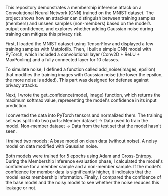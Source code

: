 This repository demonstrates a membership inference attack on a Convolutional Neural Network (CNN) trained on the MNIST dataset.
The project shows how an attacker can distinguish between training samples (members) and unseen samples (non-members) based on the model’s output confidence, and explores whether adding Gaussian noise during training can mitigate this privacy risk.

First, I loaded the MNIST dataset using TensorFlow and displayed a few training samples with Matplotlib.
Then, I built a simple CNN model with PyTorch, which included a convolutional layer (Conv2D + ReLU + MaxPooling) and a fully connected layer for 10 classes.

To simulate noise, I defined a function called add_noise(images, epsilon) that modifies the training images with Gaussian noise (the lower the epsilon, the more noise is added). This part was designed for defense against privacy attacks.

Next, I wrote the get_confidence(model, image) function, which returns the maximum softmax value, representing the model's confidence in its input prediction.

I converted the data into PyTorch tensors and normalized them. The training set was split into two parts:
Member dataset → Data used to train the model.
Non-member dataset → Data from the test set that the model hasn't seen.

I trained two models:
A base model on clean data (without noise).
A noisy model on data modified with Gaussian noise.

Both models were trained for 5 epochs using Adam and Cross-Entropy.
During the Membership Inference evaluation phase, I calculated the model's confidence for a member sample and a non-member sample. If the model's confidence for member data is significantly higher, it indicates that the model leaks membership information.
Finally, I compared the confidence of the base model and the noisy model to see whether the noise reduces this leakage or not.
